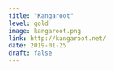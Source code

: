 ```yaml
---
title: "Kangaroot"
level: gold
image: kangaroot.png
link: http://kangaroot.net/
date: 2019-01-25
draft: false
---
```

